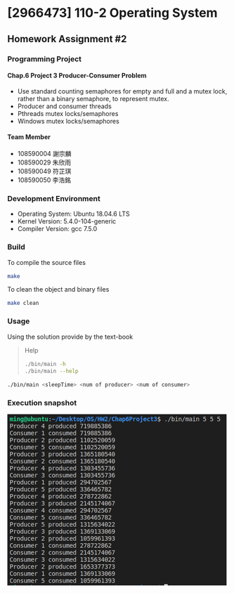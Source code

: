 # [2966473] 110-2 Operating System

## Homework Assignment #2

### Programming Project

#### Chap.6 Project 3 Producer-Consumer Problem

- Use standard counting semaphores for empty and full and a mutex lock, rather than a binary semaphore, to represent mutex.
- Producer and consumer threads
- Pthreads mutex locks/semaphores
- Windows mutex locks/semaphores

#### Team Member

- 108590004 謝宗麟
- 108590029 朱欣雨
- 108590049 符芷琪
- 108590050 李浩銘

### Development Environment

- Operating System: Ubuntu 18.04.6 LTS
- Kernel Version: 5.4.0-104-generic
- Compiler Version: gcc 7.5.0

### Build

To compile the source files

```bash
make
```

To clean the object and binary files

```bash
make clean
```

### Usage

Using the solution provide by the text-book

> Help
> 
> ```bash
> ./bin/main -h
> ./bin/main --help
> ```

```bash
./bin/main <sleepTime> <num of producer> <num of consumer>
```

### Execution snapshot

![img](./doc/execute.png)
